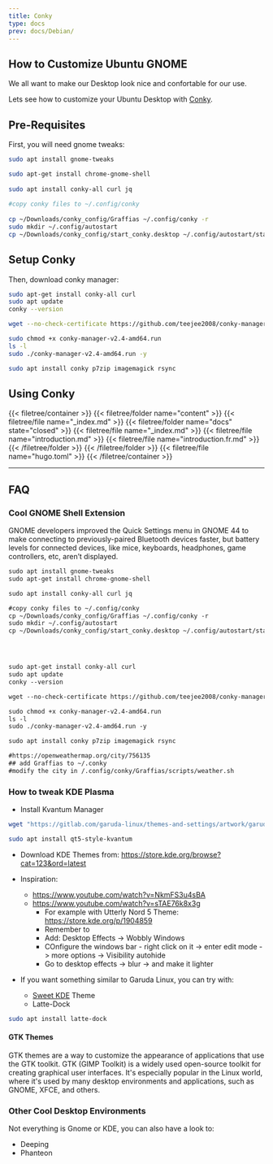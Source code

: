 ```yaml
---
title: Conky
type: docs
prev: docs/Debian/
---
```



## How to Customize Ubuntu GNOME

We all want to make our Desktop look nice and confortable for our use.

Lets see how to customize your Ubuntu Desktop with [Conky](https://github.com/brndnmtthws/conky).

## Pre-Requisites

First, you will need gnome tweaks:

```sh
sudo apt install gnome-tweaks

sudo apt-get install chrome-gnome-shell
  
sudo apt install conky-all curl jq
  
#copy conky files to ~/.config/conky
  
cp ~/Downloads/conky_config/Graffias ~/.config/conky -r
sudo mkdir ~/.config/autostart
cp ~/Downloads/conky_config/start_conky.desktop ~/.config/autostart/start_conky.desktop -r
```

## Setup Conky

Then, download conky manager:

```sh
sudo apt-get install conky-all curl
sudo apt update
conky --version

wget --no-check-certificate https://github.com/teejee2008/conky-manager/releases/download/v2.4/conky-manager-v2.4-amd64.run

sudo chmod +x conky-manager-v2.4-amd64.run
ls -l
sudo ./conky-manager-v2.4-amd64.run -y

sudo apt install conky p7zip imagemagick rsync
```

## Using Conky

{{< filetree/container >}}
  {{< filetree/folder name="content" >}}
    {{< filetree/file name="_index.md" >}}
    {{< filetree/folder name="docs" state="closed" >}}
      {{< filetree/file name="_index.md" >}}
      {{< filetree/file name="introduction.md" >}}
      {{< filetree/file name="introduction.fr.md" >}}
    {{< /filetree/folder >}}
  {{< /filetree/folder >}}
  {{< filetree/file name="hugo.toml" >}}
{{< /filetree/container >}}


--- 

## FAQ


### Cool GNOME Shell Extension


GNOME developers improved the Quick Settings menu in GNOME 44 to make connecting to previously-paired Bluetooth devices faster, but battery levels for connected devices, like mice, keyboards, headphones, game controllers, etc, aren’t displayed.


```txt
sudo apt install gnome-tweaks
sudo apt-get install chrome-gnome-shell

sudo apt install conky-all curl jq

#copy conky files to ~/.config/conky
cp ~/Downloads/conky_config/Graffias ~/.config/conky -r
sudo mkdir ~/.config/autostart
cp ~/Downloads/conky_config/start_conky.desktop ~/.config/autostart/start_conky.desktop -r




sudo apt-get install conky-all curl
sudo apt update
conky --version

wget --no-check-certificate https://github.com/teejee2008/conky-manager/releases/download/v2.4/conky-manager-v2.4-amd64.run

sudo chmod +x conky-manager-v2.4-amd64.run
ls -l
sudo ./conky-manager-v2.4-amd64.run -y

sudo apt install conky p7zip imagemagick rsync

#https://openweathermap.org/city/756135
## add Graffias to ~/.conky 
#modify the city in /.config/conky/Graffias/scripts/weather.sh
```

### How to tweak KDE Plasma

* Install Kvantum Manager

```sh
wget "https://gitlab.com/garuda-linux/themes-and-settings/artwork/garuda-wallpapers/-/raw/master/src/garuda-wallpapers/Dr460nized%20Honeycomb.png?ref_type=heads&inline=false" -O Dr460nized_Honeycomb.png #download garuda wallpaperd

sudo apt install qt5-style-kvantum
```

* Download KDE Themes from: https://store.kde.org/browse?cat=123&ord=latest

* Inspiration:
  * https://www.youtube.com/watch?v=NkmFS3u4sBA
  * https://www.youtube.com/watch?v=sTAE76k8x3g
    * For example with Utterly Nord 5 Theme: https://store.kde.org/p/1904859
    * Remember to 
    * Add: Desktop Effects -> Wobbly Windows
    * COnfigure the windows bar - right click on it -> enter edit mode -> more options -> Visibility autohide
    * Go to desktop effects -> blur -> and make it lighter

* If you want something similar to Garuda Linux, you can try with:
  * [Sweet KDE](https://store.kde.org/p/1294174) Theme
  * Latte-Dock

```sh
sudo apt install latte-dock
```

#### GTK Themes

GTK themes are a way to customize the appearance of applications that use the GTK toolkit. GTK (GIMP Toolkit) is a widely used open-source toolkit for creating graphical user interfaces. It's especially popular in the Linux world, where it's used by many desktop environments and applications, such as GNOME, XFCE, and others.


### Other Cool Desktop Environments

Not everything is Gnome or KDE, you can also have a look to:

* Deeping
* Phanteon